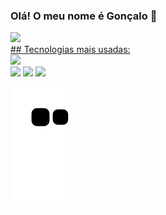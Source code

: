 ### Olá! O meu nome é Gonçalo 👋

<div>
  <a href="https://github.com/rafaballerini">
  <img height="180em" src="https://github-readme-stats.vercel.app/api?username=pimps23&show_icons=true&theme=dark&include_all_commits=true&count_private=true"/>
</div>
  ## Tecnologias mais usadas:
   <div>
     <img src="https://img.shields.io/badge/C%23-239120?style=for-the-badge&logo=c-sharp&logoColor=white" target="_blank">
 </div>
<div>
 <a href="https://instagram.com/goncalo_seixasss" target="_blank"><img src="https://img.shields.io/badge/-Instagram-%23E4405F?style=for-the-badge&logo=instagram&logoColor=white" target="_blank"></a>
  <a href="https://twitter.com/gonaloseicas" target="_blank"><img src="https://img.shields.io/badge/Twitter-1DA1F2?style=for-the-badge&logo=twitter&logoColor=white" target="_blank"></a>
  <a href = "mailto:goncalocaetano2003@gmail.com"><img src="https://img.shields.io/badge/-Gmail-%23333?style=for-the-badge&logo=gmail&logoColor=white" target="_blank">

  ![Snake animation](https://github.com/rafaballerini/rafaballerini/blob/output/github-contribution-grid-snake.svg)
 </div>
